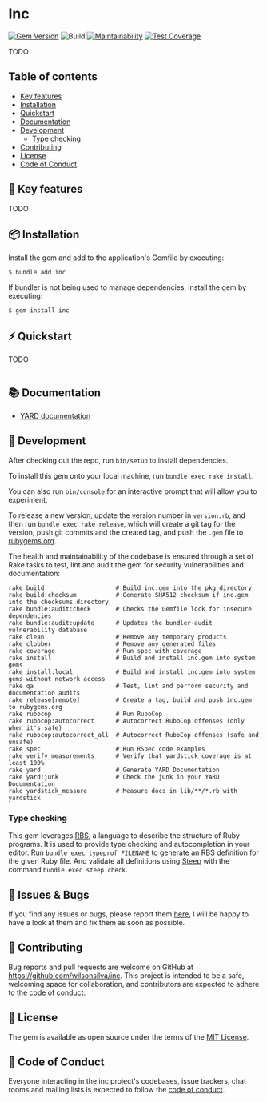 # Inc

[![Gem Version](https://badge.fury.io/rb/inc.svg)](https://badge.fury.io/rb/inc)
![Build](https://github.com/wilsonsilva/inc/actions/workflows/main.yml/badge.svg)
[![Maintainability](https://api.codeclimate.com/v1/badges/c7633eb2c89eb95ee7f2/maintainability)](https://codeclimate.com/github/wilsonsilva/inc/maintainability)
[![Test Coverage](https://api.codeclimate.com/v1/badges/c7633eb2c89eb95ee7f2/test_coverage)](https://codeclimate.com/github/wilsonsilva/inc/test_coverage)

TODO

## Table of contents

- [Key features](#-key-features)
- [Installation](#-installation)
- [Quickstart](#-quickstart)
- [Documentation](#-documentation)
- [Development](#-development)
  * [Type checking](#type-checking)
- [Contributing](#-contributing)
- [License](#-license)
- [Code of Conduct](#-code-of-conduct)

## 🔑 Key features

TODO

## 📦 Installation

Install the gem and add to the application's Gemfile by executing:

    $ bundle add inc

If bundler is not being used to manage dependencies, install the gem by executing:

    $ gem install inc

## ⚡️ Quickstart

TODO

```ruby
```

## 📚 Documentation

- [YARD documentation](https://rubydoc.info/gems/inc)

## 🔨 Development

After checking out the repo, run `bin/setup` to install dependencies.

To install this gem onto your local machine, run `bundle exec rake install`.

You can also run `bin/console` for an interactive prompt that will allow you to experiment.

To release a new version, update the version number in `version.rb`, and then run `bundle exec rake release`,
which will create a git tag for the version, push git commits and the created tag, and push the `.gem` file
to [rubygems.org](https://rubygems.org).

The health and maintainability of the codebase is ensured through a set of
Rake tasks to test, lint and audit the gem for security vulnerabilities and documentation:

```
rake build                    # Build inc.gem into the pkg directory
rake build:checksum           # Generate SHA512 checksum if inc.gem into the checksums directory
rake bundle:audit:check       # Checks the Gemfile.lock for insecure dependencies
rake bundle:audit:update      # Updates the bundler-audit vulnerability database
rake clean                    # Remove any temporary products
rake clobber                  # Remove any generated files
rake coverage                 # Run spec with coverage
rake install                  # Build and install inc.gem into system gems
rake install:local            # Build and install inc.gem into system gems without network access
rake qa                       # Test, lint and perform security and documentation audits
rake release[remote]          # Create a tag, build and push inc.gem to rubygems.org
rake rubocop                  # Run RuboCop
rake rubocop:autocorrect      # Autocorrect RuboCop offenses (only when it's safe)
rake rubocop:autocorrect_all  # Autocorrect RuboCop offenses (safe and unsafe)
rake spec                     # Run RSpec code examples
rake verify_measurements      # Verify that yardstick coverage is at least 100%
rake yard                     # Generate YARD Documentation
rake yard:junk                # Check the junk in your YARD Documentation
rake yardstick_measure        # Measure docs in lib/**/*.rb with yardstick
```

### Type checking

This gem leverages [RBS](https://github.com/ruby/rbs), a language to describe the structure of Ruby programs. It is
used to provide type checking and autocompletion in your editor. Run `bundle exec typeprof FILENAME` to generate
an RBS definition for the given Ruby file. And validate all definitions using [Steep](https://github.com/soutaro/steep)
with the command `bundle exec steep check`.

## 🐞 Issues & Bugs

If you find any issues or bugs, please report them [here](https://github.com/wilsonsilva/inc/issues), I will be happy
to have a look at them and fix them as soon as possible.

## 🤝 Contributing

Bug reports and pull requests are welcome on GitHub at https://github.com/wilsonsilva/inc.
This project is intended to be a safe, welcoming space for collaboration, and contributors are expected to adhere
to the [code of conduct](https://github.com/wilsonsilva/inc/blob/main/CODE_OF_CONDUCT.md).

## 📜 License

The gem is available as open source under the terms of the [MIT License](https://opensource.org/licenses/MIT).

## 👔 Code of Conduct

Everyone interacting in the inc project's codebases, issue trackers, chat rooms and mailing lists is expected
to follow the [code of conduct](https://github.com/wilsonsilva/inc/blob/main/CODE_OF_CONDUCT.md).
